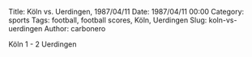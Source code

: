 Title: Köln vs. Uerdingen, 1987/04/11
Date: 1987/04/11 00:00
Category: sports
Tags: football, football scores, Köln, Uerdingen
Slug: koln-vs-uerdingen
Author: carbonero


Köln 1 - 2 Uerdingen
